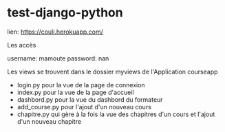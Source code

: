 # test-django-python

lien: https://couli.herokuapp.com/

Les accès

username: mamoute
password: nan

Les views se trouvent dans le dossier myviews de l'Application courseapp

- login.py pour la vue de la page de connexion
- index.py pour la vue de la page d'accueil
- dashbord.py pour la vue du dashbord du formateur
- add_course.py pour l'ajout d'un nouveau cours
- chapitre.py qui gère à la fois la vue des chapitres d'un cours et l'ajout d'un nouveau chapitre